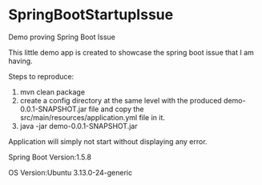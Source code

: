 # SpringBootStartupIssue
Demo proving Spring Boot Issue

This little demo app is created to showcase the spring boot issue that I am having.

Steps to reproduce:

1. mvn clean package
2. create a config directory at the same level with the produced demo-0.0.1-SNAPSHOT.jar file and copy the src/main/resources/application.yml file in it.
3. java -jar demo-0.0.1-SNAPSHOT.jar

Application will simply not start without displaying any error.

Spring Boot Version:1.5.8

OS Version:Ubuntu 3.13.0-24-generic
